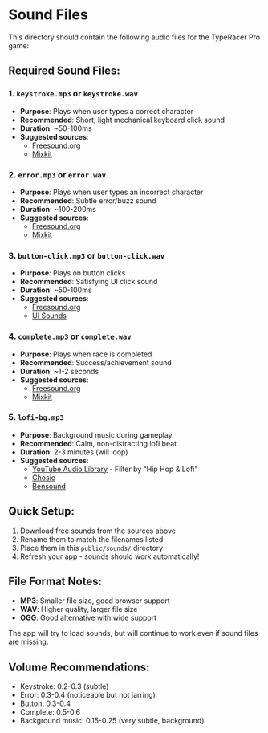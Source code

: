 # Sound Files

This directory should contain the following audio files for the TypeRacer Pro game:

## Required Sound Files:

### 1. `keystroke.mp3` or `keystroke.wav`
- **Purpose**: Plays when user types a correct character
- **Recommended**: Short, light mechanical keyboard click sound
- **Duration**: ~50-100ms
- **Suggested sources**: 
  - [Freesound.org](https://freesound.org/search/?q=keyboard+click)
  - [Mixkit](https://mixkit.co/free-sound-effects/keyboard/)

### 2. `error.mp3` or `error.wav`
- **Purpose**: Plays when user types an incorrect character
- **Recommended**: Subtle error/buzz sound
- **Duration**: ~100-200ms
- **Suggested sources**:
  - [Freesound.org](https://freesound.org/search/?q=error+beep)
  - [Mixkit](https://mixkit.co/free-sound-effects/error/)

### 3. `button-click.mp3` or `button-click.wav`
- **Purpose**: Plays on button clicks
- **Recommended**: Satisfying UI click sound
- **Duration**: ~50-100ms
- **Suggested sources**:
  - [Freesound.org](https://freesound.org/search/?q=button+click)
  - [UI Sounds](https://uisounds.prototypr.io/)

### 4. `complete.mp3` or `complete.wav`
- **Purpose**: Plays when race is completed
- **Recommended**: Success/achievement sound
- **Duration**: ~1-2 seconds
- **Suggested sources**:
  - [Freesound.org](https://freesound.org/search/?q=success+game)
  - [Mixkit](https://mixkit.co/free-sound-effects/win/)

### 5. `lofi-bg.mp3`
- **Purpose**: Background music during gameplay
- **Recommended**: Calm, non-distracting lofi beat
- **Duration**: 2-3 minutes (will loop)
- **Suggested sources**:
  - [YouTube Audio Library](https://www.youtube.com/audiolibrary/music) - Filter by "Hip Hop & Lofi"
  - [Chosic](https://www.chosic.com/free-music/lofi/)
  - [Bensound](https://www.bensound.com/royalty-free-music/track/lofi-study)

## Quick Setup:

1. Download free sounds from the sources above
2. Rename them to match the filenames listed
3. Place them in this `public/sounds/` directory
4. Refresh your app - sounds should work automatically!

## File Format Notes:

- **MP3**: Smaller file size, good browser support
- **WAV**: Higher quality, larger file size
- **OGG**: Good alternative with wide support

The app will try to load sounds, but will continue to work even if sound files are missing.

## Volume Recommendations:

- Keystroke: 0.2-0.3 (subtle)
- Error: 0.3-0.4 (noticeable but not jarring)
- Button: 0.3-0.4
- Complete: 0.5-0.6
- Background music: 0.15-0.25 (very subtle, background)
